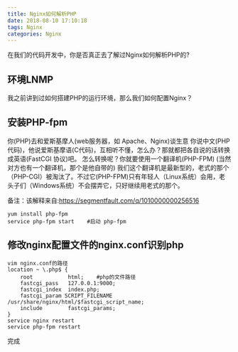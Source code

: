 ```yaml
---
title: Nginx如何解析PHP
date: 2018-08-10 17:10:18
tags: Nginx
categories: Nginx
---
```


在我们的代码开发中，你是否真正去了解过Nginx如何解析PHP的?

<!-- more --> 
##	环境LNMP

我之前讲到过如何搭建PHP的运行环境，那么我们如何配置Nginx？

##	安装PHP-fpm

你(PHP)去和爱斯基摩人(web服务器，如 Apache、Nginx)谈生意
你说中文(PHP代码)，他说爱斯基摩语(C代码)，互相听不懂，怎么办？那就都把各自说的话转换成英语(FastCGI 协议)吧。
怎么转换呢？你就要使用一个翻译机(PHP-FPM)
(当然对方也有一个翻译机，那个是他自带的)
我们这个翻译机是最新型的，老式的那个（PHP-CGI）被淘汰了。不过它(PHP-FPM)只有年轻人（Linux系统）会用，老头子们（Windows系统）不会摆弄它，只好继续用老式的那个。

备注：该解释来自:https://segmentfault.com/q/1010000000256516

```
yum install php-fpm
service php-fpm start    #启动 php-fpm
```

##	修改nginx配置文件的nginx.conf识别php

```
vim nginx.conf的路径
location ~ \.php$ {
	root           html;	#php的文件路径
   	fastcgi_pass   127.0.0.1:9000;
  	fastcgi_index  index.php;
   	fastcgi_param SCRIPT_FILENAME /usr/share/nginx/html/$fastcgi_script_name;
   	include        fastcgi_params;
}
service nginx restart
service php-fpm restart
```
完成


